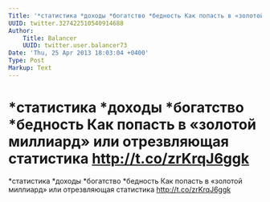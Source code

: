 ```yaml
---
Title: '*статистика *доходы *богатство *бедность Как попасть в «золотой миллиард» или отрезвляющая статистика http://t.co/zrKrqJ6ggk'
UUID: twitter.327422510540914688
Author:
    Title: Balancer
    UUID: twitter.user.balancer73
Date: 'Thu, 25 Apr 2013 18:03:04 +0400'
Type: Post
Markup: Text
---
```


# *статистика *доходы *богатство *бедность Как попасть в «золотой миллиард» или отрезвляющая статистика http://t.co/zrKrqJ6ggk

*статистика *доходы *богатство *бедность Как попасть в
«золотой миллиард» или отрезвляющая статистика
http://t.co/zrKrqJ6ggk